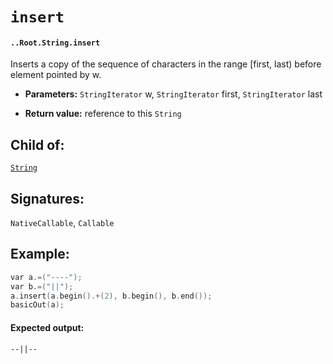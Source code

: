# `insert`

#### `..Root.String.insert`

Inserts a copy of the sequence of characters in the range [first, last) before element pointed by w.

* **Parameters:** `StringIterator` w, `StringIterator` first, `StringIterator` last

* **Return value:** reference to this `String`

## Child of:

[`String`](docs..Root.String.md)

## Signatures:

`NativeCallable`, `Callable`

## Example:

```c
var a.=("----");
var b.=("||");
a.insert(a.begin().+(2), b.begin(), b.end());
basicOut(a);
```

#### Expected output:

    --||--
